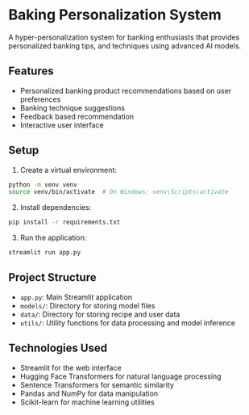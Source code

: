 # Baking Personalization System

A hyper-personalization system for banking enthusiasts that provides personalized banking tips, and techniques using advanced AI models.

## Features

- Personalized banking product recommendations based on user preferences
- Banking technique suggestions
- Feedback based recommendation
- Interactive user interface

## Setup

1. Create a virtual environment:
```bash
python -m venv venv
source venv/bin/activate  # On Windows: venv\Scripts\activate
```

2. Install dependencies:
```bash
pip install -r requirements.txt
```

3. Run the application:
```bash
streamlit run app.py
```

## Project Structure

- `app.py`: Main Streamlit application
- `models/`: Directory for storing model files
- `data/`: Directory for storing recipe and user data
- `utils/`: Utility functions for data processing and model inference

## Technologies Used

- Streamlit for the web interface
- Hugging Face Transformers for natural language processing
- Sentence Transformers for semantic similarity
- Pandas and NumPy for data manipulation
- Scikit-learn for machine learning utilities 
